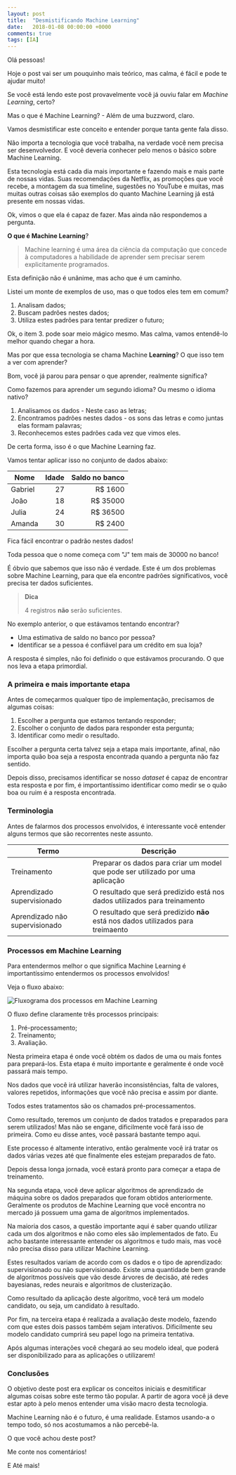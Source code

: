 ```yaml
---
layout: post
title:  "Desmistificando Machine Learning"
date:   2018-01-08 00:00:00 +0000
comments: true
tags: [IA]
---
```


Olá pessoas!

Hoje o post vai ser um pouquinho mais teórico, mas calma, é fácil e pode te ajudar muito!

Se você está lendo este post provavelmente você já ouviu falar em *Machine Learning*, certo?

Mas o que é Machine Learning? - Além de uma buzzword, claro.

Vamos desmistificar este conceito e entender porque tanta gente fala disso.

<!--more-->

Não importa a tecnologia que você trabalha, na verdade você nem precisa ser desenvolvedor. E você deveria conhecer pelo menos o básico sobre Machine Learning.

Esta tecnologia está cada dia mais importante e fazendo mais e mais parte de nossas vidas. Suas recomendações da Netflix, as promoções que você recebe, a montagem da sua timeline, sugestões no YouTube e muitas, mas muitas outras coisas são exemplos do quanto Machine Learning já está presente em nossas vidas.

Ok, vimos o que ela é capaz de fazer. Mas ainda não respondemos a pergunta.

**O que é Machine Learning**?

> Machine learning é uma área da ciência da computação que concede à computadores a habilidade de aprender sem precisar serem explicitamente programados.

Esta definição não é unânime, mas acho que é um caminho.

Listei um monte de exemplos de uso, mas o que todos eles tem em comum?

1. Analisam dados;
2. Buscam padrões nestes dados;
3. Utiliza estes padrões para tentar predizer o futuro;

Ok, o item 3. pode soar meio mágico mesmo. Mas calma, vamos entendê-lo melhor quando chegar a hora.

Mas por que essa tecnologia se chama Machine **Learning**? O que isso tem a ver com aprender?

Bom, você já parou para pensar o que aprender, realmente significa?

Como fazemos para aprender um segundo idioma? Ou mesmo o idioma nativo?

1. Analisamos os dados - Neste caso as letras;
2. Encontramos padrões nestes dados - os sons das letras e como juntas elas formam palavras;
3. Reconhecemos estes padrões cada vez que vimos eles.

De certa forma, isso é o que Machine Learning faz.

Vamos tentar aplicar isso no conjunto de dados abaixo:

| Nome    |  Idade  | Saldo no banco |
|---------|--------:|---------------:|
| Gabriel |  27     | R$ 1600        |
| João    |  18     | R$ 35000       |
| Julia   |  24     | R$ 36500       |
| Amanda  |  30     | R$ 2400        |

Fica fácil encontrar o padrão nestes dados!

Toda pessoa que o nome começa com "J" tem mais de 30000 no banco!

É óbvio que sabemos que isso não é verdade. Este é um dos problemas sobre Machine Learning, para que ela encontre padrões significativos, você precisa ter dados suficientes.

> **Dica**
>
> 4 registros **não** serão suficientes.

No exemplo anterior, o que estávamos tentando encontrar? 

* Uma estimativa de saldo no banco por pessoa?
* Identificar se a pessoa é confiável para um crédito em sua loja?

A resposta é simples, não foi definido o que estávamos procurando. O que nos leva a etapa primordial.

### A primeira e mais importante etapa

Antes de começarmos qualquer tipo de implementação, precisamos de algumas coisas:

1. Escolher a pergunta que estamos tentando responder;
2. Escolher o conjunto de dados para responder esta pergunta;
3. Identificar como medir o resultado.

Escolher a pergunta certa talvez seja a etapa mais importante, afinal, não importa quão boa seja a resposta encontrada quando a pergunta não faz sentido.

Depois disso, precisamos identificar se nosso *dataset* é capaz de encontrar esta resposta e por fim, é importantíssimo identificar como medir se o quão boa ou ruim é a resposta encontrada.

### Terminologia

Antes de falarmos dos processos envolvidos, é interessante você entender alguns termos que são recorrentes neste assunto.

| Termo                          |  Descrição                                                                       |
|--------------------------------|----------------------------------------------------------------------------------|
| Treinamento                    | Preparar os dados para criar um model que pode ser utilizado por uma aplicação   |
| Aprendizado supervisionado     | O resultado que será predizido está nos dados utilizados para treinamento        |
| Aprendizado não supervisionado | O resultado que será predizido **não** está nos dados utilizados para treimaento |

### Processos em Machine Learning

Para entendermos melhor o que significa Machine Learning é importantíssimo entendermos os processos envolvidos!

Veja o fluxo abaixo:

![Fluxograma dos processos em Machine Learning](https://i.imgur.com/33zhCJj.png)

O fluxo define claramente três processos principais:

1. Pré-processamento;
2. Treinamento;
3. Avaliação.

Nesta primeira etapa é onde você obtém os dados de uma ou mais fontes para prepará-los. Esta etapa é muito importante e geralmente é onde você passará mais tempo.

Nos dados que você irá utilizar haverão inconsistências, falta de valores, valores repetidos, informações que você não precisa e assim por diante.

Todos estes tratamentos são os chamados pré-processamentos.

Como resultado, teremos um conjunto de dados tratados e preparados para serem utilizados! Mas não se engane, dificilmente você fará isso de primeira. Como eu disse antes, você passará bastante tempo aqui.

Este processo é altamente interativo, então geralmente você irá tratar os dados várias vezes até que finalmente eles estejam preparados de fato.

Depois dessa longa jornada, você estará pronto para começar a etapa de treinamento.

Na segunda etapa, você deve aplicar algoritmos de aprendizado de máquina sobre os dados preparados que foram obtidos anteriormente. Geralmente os produtos de Machine Learning que você encontra no mercado já possuem uma gama de algoritmos implementados.

Na maioria dos casos, a questão importante aqui é saber quando utilizar cada um dos algoritmos e não como eles são implementados de fato. Eu acho bastante interessante entender os algoritmos e tudo mais, mas você não precisa disso para utilizar Machine Learning.

Estes resultados variam de acordo com os dados e o tipo de aprendizado: supervisionado ou não supervisionado. Existe uma quantidade bem grande de algoritmos possíveis que vão desde árvores de decisão, até redes bayesianas, redes neurais e algoritmos de clusterização.

Como resultado da aplicação deste algoritmo, você terá um modelo candidato, ou seja, um candidato à resultado.

Por fim, na terceira etapa é realizada a avaliação deste modelo, fazendo com que estes dois passos também sejam interativos. Dificilmente seu modelo candidato cumprirá seu papel logo na primeira tentativa.

Após algumas interações você chegará ao seu modelo ideal, que poderá ser disponibilizado para as aplicações o utilizarem!

### Conclusões

O objetivo deste post era explicar os conceitos iniciais e desmitificar algumas coisas sobre este termo tão popular. A partir de agora você já deve estar apto à pelo menos entender uma visão macro desta tecnologia.

Machine Learning não é o futuro, é uma realidade. Estamos usando-a o tempo todo, só nos acostumamos a não percebê-la.

O que você achou deste post?

Me conte nos comentários!

E Até mais!